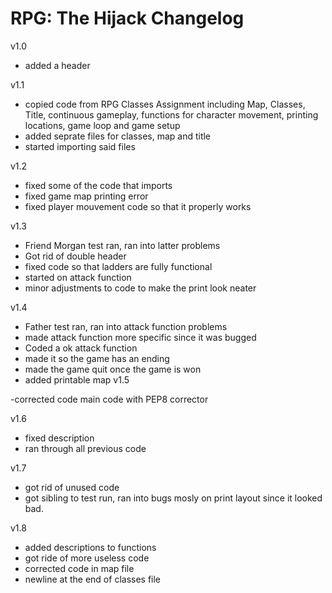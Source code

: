 # RPG: The Hijack Changelog

v1.0

- added a header
  
v1.1

- copied code from RPG Classes Assignment
  including Map, Classes, Title, continuous gameplay,
  functions for character movement, printing locations,
  game loop and game setup
- added seprate files for classes, map and title
- started importing said files
  
v1.2

- fixed some of the code that imports
- fixed game map printing error
- fixed player mouvement code so that it properly works
    
v1.3

- Friend Morgan test ran, ran into latter problems
- Got rid of double header
- fixed code so that ladders are fully functional
- started on attack function
- minor adjustments to code to make the print look neater
    
v1.4

- Father test ran, ran into attack function problems
- made attack function more specific since it was bugged
- Coded a ok attack function
- made it so the game has an ending
- made the game quit once the game is won
- added printable map
v1.5

-corrected code main code with PEP8 corrector
    
v1.6

- fixed description
- ran through all previous code
    
v1.7
- got rid of unused code
- got sibling to test run, ran into bugs mosly on print layout since it looked bad.

v1.8

- added descriptions to functions
- got ride of more useless code
- corrected code in map file
- newline at the end of classes file
